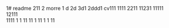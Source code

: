 1# readme 211
2 morre
1 d
2d
3d1 
2ddd1
cv111 
1111 
2211 
11231
11111  
12111  
1111
1  1
11 
11
1
11 
1
1
11
 

